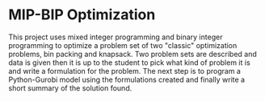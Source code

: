 # MIP-BIP Optimization
This project uses mixed integer programming and binary integer programming to optimize a 
problem set of two "classic" optimization problems, bin packing and knapsack. Two problem 
sets are described and data is given then it is up to the student to pick what kind of 
problem it is and write a formulation for the problem. The next step is to program a 
Python-Gurobi model using the formulations created and finally write a short summary of 
the solution found.
